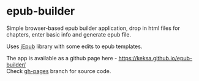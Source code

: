# epub-builder
Simple browser-based epub builder application, drop in html files for chapters, enter basic info and generate epub file.

Uses [jEpub](https://github.com/lelinhtinh/jEpub) library with some edits to epub templates.

The app is available as a github page here - https://keksa.github.io/epub-builder/  
Check [gh-pages](https://github.com/keksa/epub-builder/tree/gh-pages) branch for source code.
